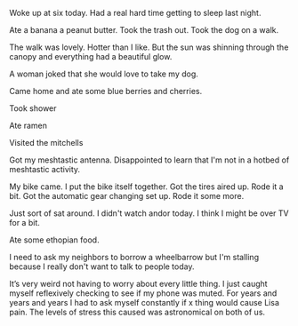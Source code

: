 Woke up at six today. Had a real hard time getting to sleep last night.

Ate a banana a peanut butter. Took the trash out. Took the dog on a walk. 

The walk was lovely. Hotter than I like. But the sun was shinning through the canopy and everything had a beautiful glow. 

A woman joked that she would love to take my dog. 

Came home and ate some blue berries and cherries. 

Took shower

Ate ramen

Visited the mitchells 

Got my meshtastic antenna. Disappointed to learn that I'm not in a hotbed of meshtastic activity. 

My bike came. I put the bike itself together. Got the tires aired up. Rode it a bit. Got the automatic gear changing set up. Rode it some more. 

Just sort of sat around. I didn't watch andor today. I think I might be over TV for a bit. 

Ate some ethopian food. 

I need to ask my neighbors to borrow a wheelbarrow but I'm stalling because I really don't want to talk to people today. 

It’s very weird not having to worry about every little thing. I just caught myself reflexively checking to see if my phone was muted. For years and years and years I had to ask myself constantly if x thing would cause Lisa pain. The levels of stress this caused was astronomical on both of us.

